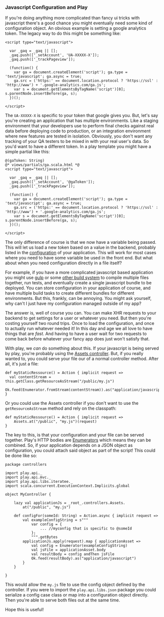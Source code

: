 ### Javascript Configuration and Play

If you're doing anything more complicated than fancy ui tricks with 
javascript there's a good chance you might eventually need some kind 
of configuration object. An obvious example is setting a google 
analytics token. The legacy way to do this might be something like:

	<script type="text/javascript">

	  var _gaq = _gaq || [];
	  _gaq.push(['_setAccount', 'UA-XXXXX-X']);
	  _gaq.push(['_trackPageview']);

	  (function() {
	    var ga = document.createElement('script'); ga.type = 'text/javascript'; ga.async = true;
	    ga.src = ('https:' == document.location.protocol ? 'https://ssl' : 'http://www') + '.google-analytics.com/ga.js';
	    var s = document.getElementsByTagName('script')[0]; s.parentNode.insertBefore(ga, s);
	  })();

	</script>

The `UA-XXXXX-X` is specific to your token that google gives you. But, 
let's say you're creating an application that has multiple environments.
Like a staging environment that your developers use to perform final 
checks against real data before deploying code to production, or an 
integration environment where new features are tested in isolation. 
Obviously, you don't want any tracking of your QA testers to be mixed in 
with your real user's data. So you'd want to have a different token. In 
a play template you might have a simple partial like this: 


	@(gaToken: String)
	@* views/partials/ga.scala.html *@
	<script type="text/javascript">

	  var _gaq = _gaq || [];
	  _gaq.push(['_setAccount', '@gaToken']);
	  _gaq.push(['_trackPageview']);

	  (function() {
	    var ga = document.createElement('script'); ga.type = 'text/javascript'; ga.async = true;
	    ga.src = ('https:' == document.location.protocol ? 'https://ssl' : 'http://www') + '.google-analytics.com/ga.js';
	    var s = document.getElementsByTagName('script')[0]; s.parentNode.insertBefore(ga, s);
	  })();

	</script>

The only difference of course is that we now have a variable being passed. 
This will let us load a new token based on a value in the backend, probably 
listed in the [configuration] of your application. This will work for most 
cases where you need to have some variable be used in the front end. But 
what about when you need configuration directly in a file itself?

For example, if you have a more complicated javascript based application 
you might use [gulp] or some [other build system] to compile multiple 
files together, run tests, and eventually create a single javascript bundle 
to be deployed. You can store configuration in your application of course, 
and have multiple build tasks to create different bundles for different 
environments. But this, frankly, can be annoying. You might ask yourself, 
why can't I just have my configuration managed outside of my app? 

The answer is, well of course you can. You can make XHR requests to your 
backend to get settings for a user or whatever you need. But then you're 
costing yourself two round trips. Once to load the configuration, and once 
to actually run whatever needed it! In this day and age we all love to 
have things that are _fast_. And having to have a user wait for two requests
to come back before whatever your fancy app does just won't satisfy that. 

With play, we _can_ do something about this. If your javascript is being 
served by play, you're probably using the [Assets controller]. But, if you 
really wanted to, you could serve your file our of a normal controller 
method. After all, it's just a file:

	def myStaticRessource() = Action { implicit request =>
	  val contentStream = this.getClass.getResourceAsStream("/public/my.js")
	  Ok.feed(Enumerator.fromStream(contentStream)).as("application/javascript")
	}

Or you could use the Assets controller if you don't want to use the 
`getResourceAsStream` method and rely on the classpath:

	def myStaticRessource() = Action { implicit request =>
		Assets.at("/public", "my.js")(request)
	}

The key to this, is that your configuration and your file can be 
served together. Play's HTTP bodies are [Enumerators] which means 
they can be combined. So, if your application depends on a JSON 
object as configuration, you could attach said object as part of
the script! This could be done like so:

	package controllers

	import play.api._
	import play.api.mvc._
	import play.api.libs.iteratee._
	import scala.concurrent.ExecutionContext.Implicits.global

	object MyController {

		lazy val applicationJs = _root_.controllers.Assets.
			at("/public", "my.js")

		def configFor(someId: String) = Action.async { implicit request =>
			val exampleConfigString = s"""
				var config = {
					... //myconfig that is specific to @someId
				};
				""".getBytes
			applicationJs.apply(request).map { applicationAsset =>
				val config = Enumerator(exampleConfigString)
				val jsFile = applicationAsset.body
				val resultBody = config andThen jsFile
				Ok.feed(resultBody).as("application/javascript")
			}
		}

	}

This would allow the `my.js` file to use the config object defined by the 
controller. If you were to import the `play.api.libs.json` package you 
could serialize a config case class or map into a configuration object 
directly. Then you're able to serve both files out at the same time. 

Hope this is useful!


[configuration]:https://www.playframework.com/documentation/2.3.x/Configuration
[gulp]:http://gulpjs.com/
[other build system]:https://jezenthomas.com/the-worlds-most-boring-build-system/
[Assets controller]:https://www.playframework.com/documentation/2.3.x/Assets
[Enumerators]:https://www.playframework.com/documentation/2.3.x/Enumerators
